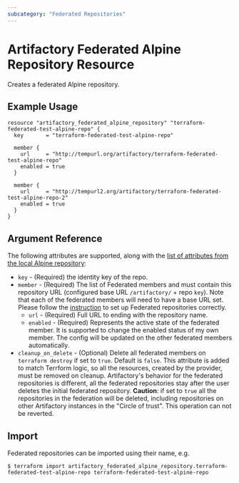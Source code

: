 ```yaml
---
subcategory: "Federated Repositories"
---
```

# Artifactory Federated Alpine Repository Resource

Creates a federated Alpine repository.

## Example Usage

```hcl
resource "artifactory_federated_alpine_repository" "terraform-federated-test-alpine-repo" {
  key       = "terraform-federated-test-alpine-repo"

  member {
    url     = "http://tempurl.org/artifactory/terraform-federated-test-alpine-repo"
    enabled = true
  }

  member {
    url     = "http://tempurl2.org/artifactory/terraform-federated-test-alpine-repo-2"
    enabled = true
  }
}
```

## Argument Reference

The following attributes are supported, along with the [list of attributes from the local Alpine repository](local_alpine_repository.md):

* `key` - (Required) the identity key of the repo.
* `member` - (Required) The list of Federated members and must contain this repository URL (configured base URL
  `/artifactory/` + repo `key`). Note that each of the federated members will need to have a base URL set.
   Please follow the [instruction](https://www.jfrog.com/confluence/display/JFROG/Working+with+Federated+Repositories#WorkingwithFederatedRepositories-SettingUpaFederatedRepository)
   to set up Federated repositories correctly.
    * `url` - (Required) Full URL to ending with the repository name.
    * `enabled` - (Required) Represents the active state of the federated member. It is supported to change the enabled
       status of my own member. The config will be updated on the other federated members automatically.
* `cleanup_on_delete` - (Optional) Delete all federated members on `terraform destroy` if set to `true`. Default is `false`. This attribute is added to match Terrform logic, so all the resources, created by the provider, must be removed on cleanup. Artifactory's behavior for the federated repositories is different, all the federated repositories stay after the user deletes the initial federated repository. **Caution**: if set to `true` all the repositories in the federation will be deleted, including repositories on other Artifactory instances in the "Circle of trust". This operation can not be reverted.


## Import

Federated repositories can be imported using their name, e.g.
```
$ terraform import artifactory_federated_alpine_repository.terraform-federated-test-alpine-repo terraform-federated-test-alpine-repo
```
